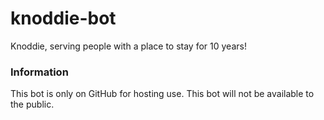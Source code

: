 # knoddie-bot
Knoddie, serving people with a place to stay for 10 years!

### Information
This bot is only on GitHub for hosting use. This bot will not be available to the public.
